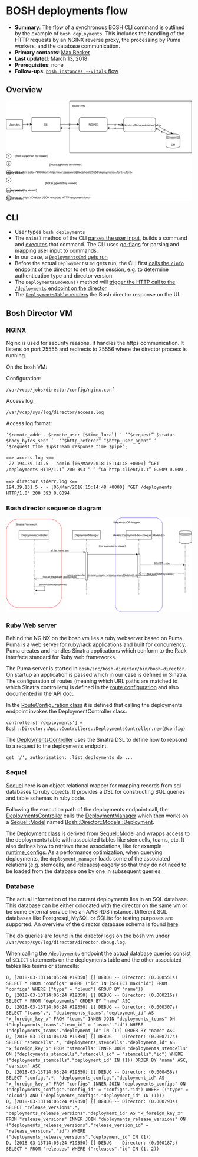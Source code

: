 # BOSH deployments flow

* **Summary**:
The flow of a synchronous BOSH CLI command is outlined by the example of `bosh deployments`. This includes the handling of the HTTP requests by an NGINX reverse proxy, the processing by Puma workers, and the database communication.
* **Primary contacts**: [Max Becker](https://github.com/BeckerMax)
* **Last updated**: March 13, 2018
* **Prerequisites**: none
* **Follow-ups**: [`bosh instances --vitals` flow](../bosh-instances-flow/README.md)

## Overview

![Overview diagram](resources/overview.svg)

## CLI

- User types `bosh deployments`
- The `main()` method of the CLI [parses the user input](https://github.com/cloudfoundry/bosh-cli/blob/e94aeebdeed26c840d96c33a02126f523d7b226a/main.go#L30), builds a command and [executes](https://github.com/cloudfoundry/bosh-cli/blob/e94aeebdeed26c840d96c33a02126f523d7b226a/main.go#L35) that command.
The CLI uses [go-flags](https://github.com/jessevdk/go-flags) for parsing and mapping user input to commands.
- In our case, a [`DeploymentsCmd` gets run](https://github.com/cloudfoundry/bosh-cli/blob/e94aeebdeed26c840d96c33a02126f523d7b226a/cmd/cmd.go#L132-L133)
- Before the actual `DeploymentsCmd` gets run, the CLI first [calls the `/info` endpoint of the director](https://github.com/cloudfoundry/bosh-cli/blob/e94aeebdeed26c840d96c33a02126f523d7b226a/cmd/session.go#L145) to set up the session, e.g. to determine authentication type and director version.
- The `DeploymentsCmd#Run()` method will [trigger the HTTP call to the `/deployments` endpoint on the director](https://github.com/cloudfoundry/bosh-cli/blob/e94aeebdeed26c840d96c33a02126f523d7b226a/director/deployments.go#L62)
- The [`DeploymentsTable` renders](https://github.com/cloudfoundry/bosh-cli/blob/e94aeebdeed26c840d96c33a02126f523d7b226a/cmd/deployments.go#L23) the Bosh director response on the UI.

## Bosh Director VM

### NGINX

Nginx is used for security reasons. It handles the https communication. It listens on port 25555 and redirects to 25556 where the director process is running.

On the bosh VM:

Configuration:
```
/var/vcap/jobs/director/config/nginx.conf
```
Access log:
```
/var/vcap/sys/log/director/access.log
```
Access log format:
```
‘$remote_addr - $remote_user [$time_local] ’ ‘“$request” $status $body_bytes_sent ’  ‘“$http_referer” “$http_user_agent” ’  ‘$request_time $upstream_response_time $pipe’;
```

```
==> access.log <==
 27 194.39.131.5 - admin [06/Mar/2018:15:14:48 +0000] “GET /deployments HTTP/1.1” 200 393 “-” “Go-http-client/1.1” 0.009 0.009 .

==> director.stderr.log <==
194.39.131.5 - - [06/Mar/2018:15:14:48 +0000] “GET /deployments HTTP/1.0" 200 393 0.0094
```

### Bosh director sequence diagram

![director sequence diagram](resources/director.svg)

### Ruby Web server

Behind the NGINX on the bosh vm lies a ruby webserver based on Puma.
Puma is a web server for ruby/rack applications and built for concurrency.
Puma creates and handles Sinatra applications which conform to the Rack interface standard for Ruby web frameworks.

The Puma server is started in `bosh/src/bosh-director/bin/bosh-director`.
On startup an application is passed which in our case is defined in Sinatra.
The configuration of routes (meaning which URL paths are matched to which Sinatra controllers) is defined in the [route configuration](https://github.com/cloudfoundry/bosh/blob/f8d711cb0039d876dbd821f8154fe7858332806c/src/bosh-director/lib/bosh/director/api/route_configuration.rb) and also documented in the [API doc](https://bosh.io/docs/director-api-v1.html).

In the [RouteConfiguration class](https://github.com/cloudfoundry/bosh/blob/f8d711cb0039d876dbd821f8154fe7858332806c/src/bosh-director/lib/bosh/director/api/route_configuration.rb#L19) it is defined that calling the deployments endpoint invokes the DeploymentController class:
```
controllers['/deployments'] = Bosh::Director::Api::Controllers::DeploymentsController.new(@config)
```

The [DeploymentsController](https://github.com/cloudfoundry/bosh/blob/f8d711cb0039d876dbd821f8154fe7858332806c/src/bosh-director/lib/bosh/director/api/controllers/deployments_controller.rb#L224) uses the Sinatra DSL to define how to repsond to a request to the deployments endpoint.
```
get '/', authorization: :list_deployments do ...
```

### Sequel

[Sequel](http://sequel.jeremyevans.net/) here is an object relational mapper for mapping records from sql databases to ruby objects.
It provides a DSL for constructing SQL queries and table schemas in ruby code.

Following the execution path of the deployments endpoint call, the [DeploymentsController](https://github.com/cloudfoundry/bosh/blob/f8d711cb0039d876dbd821f8154fe7858332806c/src/bosh-director/lib/bosh/director/api/controllers/deployments_controller.rb) calls the [DeploymentManager](https://github.com/cloudfoundry/bosh/blob/f8d711cb0039d876dbd821f8154fe7858332806c/src/bosh-director/lib/bosh/director/api/deployment_manager.rb) which then works on a [Sequel::Model](http://sequel.jeremyevans.net/rdoc/files/doc/object_model_rdoc.html#label-Sequel-3A-3AModel) named [Bosh::Director::Models::Deployment](https://github.com/cloudfoundry/bosh/blob/f8d711cb0039d876dbd821f8154fe7858332806c/src/bosh-director/lib/bosh/director/models/deployment.rb).

The [Deployment class](https://github.com/cloudfoundry/bosh/blob/f8d711cb0039d876dbd821f8154fe7858332806c/src/bosh-director/lib/bosh/director/models/deployment.rb#L2) is derived from Sequel::Model and wrapps access to the deployments table with associated tables like stemcells, teams, etc.
It also defines how to retrieve these associations, like for example [runtime_configs](https://github.com/cloudfoundry/bosh/blob/f8d711cb0039d876dbd821f8154fe7858332806c/src/bosh-director/lib/bosh/director/models/deployment.rb#L24).
As a performance optimization, when querying deployments, the `deployment_manager` loads some of the associated relations (e.g. stemcells, and releases) eagerly so that they do not need to be loaded from the database one by one in subsequent queries.

### Database

The actual information of the current deployments lies in an SQL database.
This database can be either colocated with the director on the same vm or be some external service like an AWS RDS instance.
Different SQL databases like Postgresql, MySQL or SQLite for testing purposes are supported.
An overview of the director database schema is found [here](https://github.com/cloudfoundry/bosh/tree/f8d711cb0039d876dbd821f8154fe7858332806c/docs/director_schema).

The db queries are found in the director logs on the bosh vm under `/var/vcap/sys/log/director/director.debug.log`.

When calling the `/deployments` endpoint the actual database queries consist of `SELECT` statements on the deployments table and the other associated tables like teams or stemcells:
```
D, [2018-03-13T14:06:24 #19350] [] DEBUG -- Director: (0.000551s) SELECT * FROM "configs" WHERE ("id" IN (SELECT max("id") FROM "configs" WHERE ("type" = 'cloud') GROUP BY "name"))
D, [2018-03-13T14:06:24 #19350] [] DEBUG -- Director: (0.000216s) SELECT * FROM "deployments" ORDER BY "name" ASC
D, [2018-03-13T14:06:24 #19350] [] DEBUG -- Director: (0.000307s) SELECT "teams".*, "deployments_teams"."deployment_id" AS "x_foreign_key_x" FROM "teams" INNER JOIN "deployments_teams" ON ("deployments_teams"."team_id" = "teams"."id") WHERE ("deployments_teams"."deployment_id" IN (1)) ORDER BY "name" ASC
D, [2018-03-13T14:06:24 #19350] [] DEBUG -- Director: (0.000717s) SELECT "stemcells".*, "deployments_stemcells"."deployment_id" AS "x_foreign_key_x" FROM "stemcells" INNER JOIN "deployments_stemcells" ON ("deployments_stemcells"."stemcell_id" = "stemcells"."id") WHERE ("deployments_stemcells"."deployment_id" IN (1)) ORDER BY "name" ASC, "version" ASC
D, [2018-03-13T14:06:24 #19350] [] DEBUG -- Director: (0.000456s) SELECT "configs".*, "deployments_configs"."deployment_id" AS "x_foreign_key_x" FROM "configs" INNER JOIN "deployments_configs" ON ("deployments_configs"."config_id" = "configs"."id") WHERE (("type" = 'cloud') AND ("deployments_configs"."deployment_id" IN (1)))
D, [2018-03-13T14:06:24 #19350] [] DEBUG -- Director: (0.000793s) SELECT "release_versions".*, "deployments_release_versions"."deployment_id" AS "x_foreign_key_x" FROM "release_versions" INNER JOIN "deployments_release_versions" ON ("deployments_release_versions"."release_version_id" = "release_versions"."id") WHERE ("deployments_release_versions"."deployment_id" IN (1))
D, [2018-03-13T14:06:24 #19350] [] DEBUG -- Director: (0.000187s) SELECT * FROM "releases" WHERE ("releases"."id" IN (1, 2))
```

